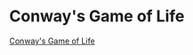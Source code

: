 # Conway's Game of Life

[Conway's Game of Life](https://en.wikipedia.org/wiki/Conway's_Game_of_Life)

